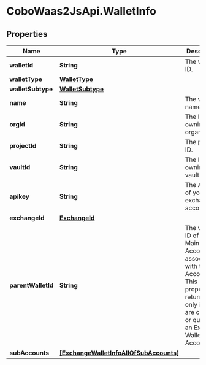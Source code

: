 # CoboWaas2JsApi.WalletInfo

## Properties

Name | Type | Description | Notes
------------ | ------------- | ------------- | -------------
**walletId** | **String** | The wallet ID. | 
**walletType** | [**WalletType**](WalletType.md) |  | 
**walletSubtype** | [**WalletSubtype**](WalletSubtype.md) |  | 
**name** | **String** | The wallet name. | 
**orgId** | **String** | The ID of the owning organization. | 
**projectId** | **String** | The project ID. | [optional] 
**vaultId** | **String** | The ID of the owning vault. | 
**apikey** | **String** | The API key of your exchange account. | 
**exchangeId** | [**ExchangeId**](ExchangeId.md) |  | 
**parentWalletId** | **String** | The wallet ID of the Main Account associated with the Sub Account. This property is returned only if you are creating or querying an Exchange Wallet (Sub Account). | [optional] 
**subAccounts** | [**[ExchangeWalletInfoAllOfSubAccounts]**](ExchangeWalletInfoAllOfSubAccounts.md) |  | [optional] 



